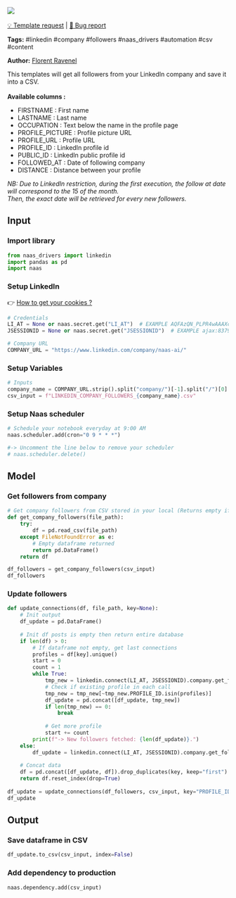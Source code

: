 <a href="https://app.naas.ai/user-redirect/naas/downloader?url=https://raw.githubusercontent.com/jupyter-naas/awesome-notebooks/master/LinkedIn/LinkedIn_Get_company_followers.ipynb" target="_parent"><img src="https://naasai-public.s3.eu-west-3.amazonaws.com/open_in_naas.svg"/></a><br><br><a href="https://github.com/jupyter-naas/awesome-notebooks/issues/new?assignees=&labels=&template=template-request.md&title=Tool+-+Action+of+the+notebook+">💡 Template request</a> | <a href="https://github.com/jupyter-naas/awesome-notebooks/issues/new?assignees=&labels=&template=bug_report.md&title=">🚨 Bug report</a>

**Tags:** #linkedin #company #followers #naas_drivers #automation #csv #content

**Author:** [Florent Ravenel](https://www.linkedin.com/in/florent-ravenel/)

This templates will get all followers from your LinkedIn company and save it into a CSV.<br><br>
**Available columns :**
- FIRSTNAME : First name
- LASTNAME : Last name
- OCCUPATION : Text below the name in the profile page
- PROFILE_PICTURE : Profile picture URL
- PROFILE_URL : Profile URL
- PROFILE_ID : LinkedIn profile id
- PUBLIC_ID : LinkedIn public profile id
- FOLLOWED_AT : Date of following company
- DISTANCE : Distance between your profile

*NB: Due to LinkedIn restriction, during the first execution, the follow at date will correspond to the 15 of the month.<br>
Then, the exact date will be retrieved for every new followers.*

## Input

### Import library


```python
from naas_drivers import linkedin
import pandas as pd
import naas
```

### Setup LinkedIn
👉 <a href='https://www.notion.so/LinkedIn-driver-Get-your-cookies-d20a8e7e508e42af8a5b52e33f3dba75'>How to get your cookies ?</a>


```python
# Credentials
LI_AT = None or naas.secret.get("LI_AT")  # EXAMPLE AQFAzQN_PLPR4wAAAXc-FCKmgiMit5FLdY1af3-2
JSESSIONID = None or naas.secret.get("JSESSIONID")  # EXAMPLE ajax:8379907400220387585

# Company URL
COMPANY_URL = "https://www.linkedin.com/company/naas-ai/"
```

### Setup Variables


```python
# Inputs
company_name = COMPANY_URL.strip().split("company/")[-1].split("/")[0]
csv_input = f"LINKEDIN_COMPANY_FOLLOWERS_{company_name}.csv"
```

### Setup Naas scheduler


```python
# Schedule your notebook everyday at 9:00 AM
naas.scheduler.add(cron="0 9 * * *")

#-> Uncomment the line below to remove your scheduler
# naas.scheduler.delete()
```

## Model

### Get followers from company


```python
# Get company followers from CSV stored in your local (Returns empty if CSV does not exist)
def get_company_followers(file_path):
    try:
        df = pd.read_csv(file_path)
    except FileNotFoundError as e:
        # Empty dataframe returned
        return pd.DataFrame()
    return df

df_followers = get_company_followers(csv_input)
df_followers
```

### Update followers


```python
def update_connections(df, file_path, key=None):
    # Init output
    df_update = pd.DataFrame()
    
    # Init df posts is empty then return entire database
    if len(df) > 0:
        # If dataframe not empty, get last connections
        profiles = df[key].unique()
        start = 0
        count = 1
        while True:
            tmp_new = linkedin.connect(LI_AT, JSESSIONID).company.get_followers(start=start, count=count, limit=count)
            # Check if existing profile in each call
            tmp_new = tmp_new[~tmp_new.PROFILE_ID.isin(profiles)]
            df_update = pd.concat([df_update, tmp_new])
            if len(tmp_new) == 0:
                break
            
            # Get more profile
            start += count
        print(f"-> New followers fetched: {len(df_update)}.")
    else:
        df_update = linkedin.connect(LI_AT, JSESSIONID).company.get_followers(count=100, limit=-1)
        
    # Concat data
    df = pd.concat([df_update, df]).drop_duplicates(key, keep="first")
    return df.reset_index(drop=True)
    
df_update = update_connections(df_followers, csv_input, key="PROFILE_ID")
df_update
```

## Output

### Save dataframe in CSV


```python
df_update.to_csv(csv_input, index=False)
```

### Add dependency to production


```python
naas.dependency.add(csv_input)
```
